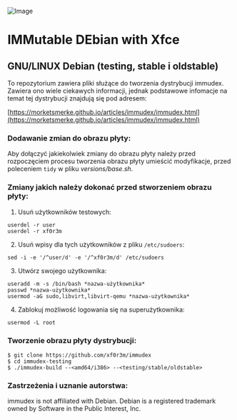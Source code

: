 ![Image](https://i.ibb.co/NxtyJ3T/immudex2.png)

# IMMutable DEbian with Xfce

## GNU/LINUX Debian (testing, stable i oldstable)

To repozytorium zawiera pliki służące do tworzenia dystrybucji immudex.
Zawiera ono wiele ciekawych informacji, jednak podstawowe infomacje na temat 
tej dystrybucji znajdują się pod adresem:

[https://morketsmerke.github.io/articles/immudex/immudex.html](https://morketsmerke.github.io/articles/immudex/immudex.html)

### Dodawanie zmian do obrazu płyty:

Aby dołączyć jakiekolwiek zmiany do obrazu płyty należy przed rozpoczęciem
procesu tworzenia obrazu płyty umieścić modyfikacje, przed poleceniem `tidy` w
pliku *versions/base.sh*.

### Zmiany jakich należy dokonać przed stworzeniem obrazu płyty:

1. Usuń użytkowników testowych:
  ```
  userdel -r user
  userdel -r xf0r3m
  ```
2. Usuń wpisy dla tych użytkowników z pliku `/etc/sudoers`:
  ```
  sed -i -e '/^user/d' -e '/^xf0r3m/d' /etc/sudoers
  ```
3. Utwórz swojego użytkownika:
  ```
  useradd -m -s /bin/bash *nazwa-użytkownika*
  passwd *nazwa-użytkownika*
  usermod -aG sudo,libvirt,libvirt-qemu *nazwa-użytkownika*
  ``` 
4. Zablokuj możliwość logowania się na superużytkownika:
  ```
  usermod -L root
  ```
### Tworzenie obrazu płyty dystrybucji:
  
  ```
  $ git clone https://github.com/xf0r3m/immudex
  $ cd immudex-testing
  $ ./immudex-build --<amd64/i386> --<testing/stable/oldstable>
  ```

### Zastrzeżenia i uznanie autorstwa:

immudex is not affiliated with Debian. Debian is a registered trademark owned 
by Software in the Public Interest, Inc.
